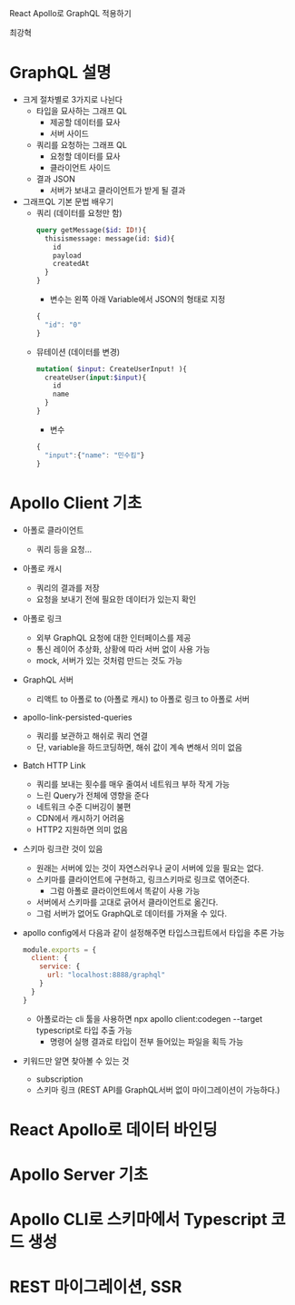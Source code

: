 React Apollo로 GraphQL 적용하기

최강혁

# GraphQL 설명
- 크게 절차별로 3가지로 나뉜다
  - 타입을 묘사하는 그래프 QL
    - 제공할 데이터를 묘사
    - 서버 사이드
  - 쿼리를 요청하는 그래프 QL
    - 요청할 데이터를 묘사
    - 클라이언트 사이드
  - 결과 JSON
    - 서버가 보내고 클라이언트가 받게 될 결과
- 그래프QL 기본 문법 배우기
  - 쿼리 (데이터를 요청만 함)
    ```graphql
    query getMessage($id: ID!){
      thisismessage: message(id: $id){
        id
        payload
        createdAt
      }
    }
    ```
    - 변수는 왼쪽 아래 Variable에서 JSON의 형태로 지정
    ```js
    {
      "id": "0"
    }
    ```
  - 뮤테이션 (데이터를 변경)
    ```graphql
    mutation( $input: CreateUserInput! ){
      createUser(input:$input){
        id
        name
      }
    }
    ```
    - 변수
    ```js
    {
      "input":{"name": "민수킴"}
    }
    ```

# Apollo Client 기초
- 아폴로 클라이언트
  - 쿼리 등을 요청...

- 아폴로 캐시
  - 쿼리의 결과를 저장
  - 요청을 보내기 전에 필요한 데이터가 있는지 확인

- 아폴로 링크
  - 외부 GraphQL 요청에 대한 인터페이스를 제공
  - 통신 레이어 추상화, 상황에 따라 서버 없이 사용 가능
  - mock, 서버가 있는 것처럼 만드는 것도 가능

- GraphQL 서버
  - 리액트 to 아폴로 to (아폴로 캐시) to 아폴로 링크 to 아폴로 서버

- apollo-link-persisted-queries
  - 쿼리를 보관하고 해쉬로 쿼리 연결
  - 단, variable을 하드코딩하면, 해쉬 값이 계속 변해서 의미 없음
  
- Batch HTTP Link
  - 쿼리를 보내는 횟수를 매우 줄여서 네트워크 부하 작게 가능
  - 느린 Query가 전체에 영향을 준다
  - 네트워크 수준 디버깅이 불편
  - CDN에서 캐시하기 어려움
  - HTTP2 지원하면 의미 없음

- 스키마 링크란 것이 있음
  - 원래는 서버에 있는 것이 자연스러우나 굳이 서버에 있을 필요는 없다.
  - 스키마를 클라이언트에 구현하고, 링크스키마로 링크로 엮어준다.
    - 그럼 아폴로 클라이언트에서 똑같이 사용 가능
  - 서버에서 스키마를 고대로 긁어서 클라이언트로 옮긴다.
  - 그럼 서버가 없어도 GraphQL로 데이터를 가져올 수 있다.

- apollo config에서 다음과 같이 설정해주면 타입스크립트에서 타입을 추론 가능
  ```js
  module.exports = {
    client: {
      service: {
        url: "localhost:8888/graphql"
      }
    }
  }
  ```
  - 아폴로라는 cli 툴을 사용하면 npx apollo client:codegen --target typescript로 타입 추출 가능
    - 명령어 실행 결과로 타입이 전부 들어있는 파일을 획득 가능

- 키워드만 알면 찾아볼 수 있는 것 
  - subscription
  - 스키마 링크 (REST API를 GraphQL서버 없이 마이그레이션이 가능하다.)

# React Apollo로 데이터 바인딩


# Apollo Server 기초


# Apollo CLI로 스키마에서 Typescript 코드 생성


# REST 마이그레이션, SSR

